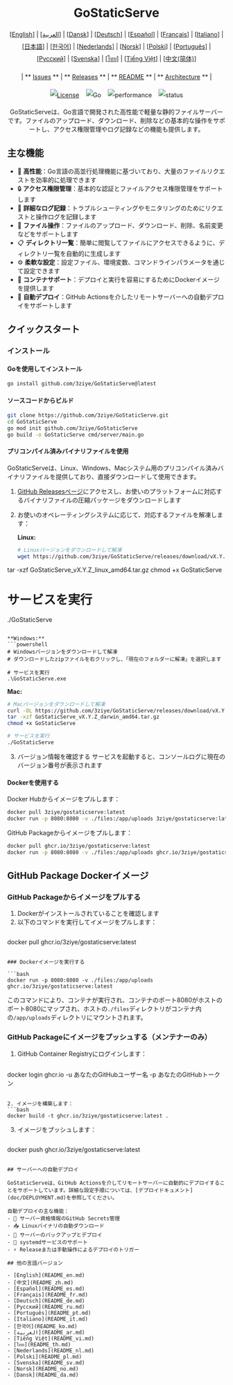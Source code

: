 <h1 align="center" style="border-bottom: none"> 
     <a href="" target="_blank"> 
         <alt="GoStaticServe" src="" width="100" height="100"> 
     </a> 
     <br>GoStaticServe 
 </h1> 
 
 <div align="center" style="line-height: 2;"> 
   [<a href="/README.md">English</a>] | [<a href="/readme/README_ar.md">العربية</a>] | [<a href="/readme/README_da.md">Dansk</a>] | [<a href="/readme/README_de.md">Deutsch</a>] | [<a href="/readme/README_es.md">Español</a>] | [<a href="/readme/README_fr.md">Français</a>] | [<a href="/readme/README_it.md">Italiano</a>] | [<a href="/readme/README_ja.md">日本語</a>] | [<a href="/readme/README_ko.md">한국어</a>] | [<a href="/readme/README_nl.md">Nederlands</a>] | [<a href="/readme/README_no.md">Norsk</a>] | [<a href="/readme/README_pl.md">Polski</a>] | [<a href="/readme/README_pt.md">Português</a>] | [<a href="/readme/README_ru.md">Русский</a>] | [<a href="/readme/README_sv.md">Svenska</a>] | [<a href="/readme/README_th.md">ไทย</a>] | [<a href="/readme/README_vi.md">Tiếng Việt</a>] | [<a href="/readme/README_zh.md">中文(简体)</a>] 
   <br> 
   
   | ** [Issues](https://github.com/3ziye/GoStaticServe/issues) ** | ** [Releases](https://github.com/3ziye/GoStaticServe/releases) ** | ** [README](https://github.com/3ziye/GoStaticServe/blob/main/README.md) ** | ** [Architecture](https://github.com/3ziye/GoStaticServe/blob/main/doc/architecture.md) ** | 
   <br> 
   
   [![License](https://img.shields.io/badge/License-MIT-green.svg)](https://opensource.org/licenses/MIT) 
   &nbsp;&nbsp; 
   ![Go](https://img.shields.io/badge/language-Go-blue.svg) 
   &nbsp;&nbsp; 
   ![performance](https://img.shields.io/badge/performance-high-yellow.svg) 
   &nbsp;&nbsp; 
   ![status](https://img.shields.io/badge/status-Stable-green.svg) 
 </div> 
 
 <p align="center">GoStaticServeは、Go言語で開発された高性能で軽量な静的ファイルサーバーです。ファイルのアップロード、ダウンロード、削除などの基本的な操作をサポートし、アクセス権限管理やログ記録などの機能も提供します。</p>

## 主な機能

- 🚀 **高性能**：Go言語の高並行処理機能に基づいており、大量のファイルリクエストを効率的に処理できます
- 🔒 **アクセス権限管理**：基本的な認証とファイルアクセス権限管理をサポートします
- 📝 **詳細なログ記録**：トラブルシューティングやモニタリングのためにリクエストと操作ログを記録します
- 📁 **ファイル操作**：ファイルのアップロード、ダウンロード、削除、名前変更などをサポートします
- 📋 **ディレクトリ一覧**：簡単に閲覧してファイルにアクセスできるように、ディレクトリ一覧を自動的に生成します
- ⚙️ **柔軟な設定**：設定ファイル、環境変数、コマンドラインパラメータを通じて設定できます
- 🐳 **コンテナサポート**：デプロイと実行を容易にするためにDockerイメージを提供します
- 🚀 **自動デプロイ**：GitHub Actionsを介したリモートサーバーへの自動デプロイをサポートします

## クイックスタート

### インストール

#### Goを使用してインストール

```bash
go install github.com/3ziye/GoStaticServe@latest
```

#### ソースコードからビルド

```bash
git clone https://github.com/3ziye/GoStaticServe.git
cd GoStaticServe
go mod init github.com/3ziye/GoStaticServe
go build -o GoStaticServe cmd/server/main.go
```

#### プリコンパイル済みバイナリファイルを使用

GoStaticServeは、Linux、Windows、Macシステム用のプリコンパイル済みバイナリファイルを提供しており、直接ダウンロードして使用できます。

1. [GitHub Releasesページ](https://github.com/3ziye/GoStaticServe/releases)にアクセスし、お使いのプラットフォームに対応するバイナリファイルの圧縮パッケージをダウンロードします

2. お使いのオペレーティングシステムに応じて、対応するファイルを解凍します：

   **Linux:**
   ```bash
   # Linuxバージョンをダウンロードして解凍
   wget https://github.com/3ziye/GoStaticServe/releases/download/vX.Y.Z/GoStaticServe_vX.Y.Z_linux_amd64.tar.gz
tar -xzf GoStaticServe_vX.Y.Z_linux_amd64.tar.gz
chmod +x GoStaticServe
   
   # サービスを実行
   ./GoStaticServe
   ```
   
   **Windows:**
   ```powershell
   # Windowsバージョンをダウンロードして解凍
   # ダウンロードしたzipファイルを右クリックし、「現在のフォルダーに解凍」を選択します
   
   # サービスを実行
   .\GoStaticServe.exe
   ```
   
   **Mac:**
   ```bash
   # Macバージョンをダウンロードして解凍
   curl -OL https://github.com/3ziye/GoStaticServe/releases/download/vX.Y.Z/GoStaticServe_vX.Y.Z_darwin_amd64.tar.gz
tar -xzf GoStaticServe_vX.Y.Z_darwin_amd64.tar.gz
chmod +x GoStaticServe
   
   # サービスを実行
   ./GoStaticServe
   ```

3. バージョン情報を確認する
   サービスを起動すると、コンソールログに現在のバージョン番号が表示されます

#### Dockerを使用する

Docker Hubからイメージをプルします：
```bash
docker pull 3ziye/gostaticserve:latest
docker run -p 8080:8080 -v ./files:/app/uploads 3ziye/gostaticserve:latest
```

GitHub Packageからイメージをプルします：
```bash
docker pull ghcr.io/3ziye/gostaticserve:latest
docker run -p 8080:8080 -v ./files:/app/uploads ghcr.io/3ziye/gostaticserve:latest
```

## GitHub Package Dockerイメージ

### GitHub Packageからイメージをプルする

1. Dockerがインストールされていることを確認します
2. 以下のコマンドを実行してイメージをプルします：
   ```bash
docker pull ghcr.io/3ziye/gostaticserve:latest
   ```

### Dockerイメージを実行する

```bash
docker run -p 8080:8080 -v ./files:/app/uploads ghcr.io/3ziye/gostaticserve:latest
```

このコマンドにより、コンテナが実行され、コンテナのポート8080がホストのポート8080にマップされ、ホストの`./files`ディレクトリがコンテナ内の`/app/uploads`ディレクトリにマウントされます。

### GitHub Packageにイメージをプッシュする（メンテナーのみ）

1. GitHub Container Registryにログインします：
   ```bash
docker login ghcr.io -u あなたのGitHubユーザー名 -p あなたのGitHubトークン
   ```

2. イメージを構築します：
   ```bash
docker build -t ghcr.io/3ziye/gostaticserve:latest .
   ```

3. イメージをプッシュします：
   ```bash
docker push ghcr.io/3ziye/gostaticserve:latest
   ```

## サーバーへの自動デプロイ

GoStaticServeは、GitHub Actionsを介してリモートサーバーに自動的にデプロイすることをサポートしています。詳細な設定手順については、[デプロイドキュメント](doc/DEPLOYMENT.md)を参照してください。

自動デプロイの主な機能：
- 🔑 サーバー資格情報のGitHub Secrets管理
- 📥 Linuxバイナリの自動ダウンロード
- 📁 サーバーのバックアップとデプロイ
- 🚀 systemdサービスのサポート
- ⚡ Releaseまたは手動操作によるデプロイのトリガー

## 他の言語バージョン

- [English](README_en.md)
- [中文](README_zh.md)
- [Español](README_es.md)
- [Français](README_fr.md)
- [Deutsch](README_de.md)
- [Русский](README_ru.md)
- [Português](README_pt.md)
- [Italiano](README_it.md)
- [한국어](README_ko.md)
- [العربية](README_ar.md)
- [Tiếng Việt](README_vi.md)
- [ไทย](README_th.md)
- [Nederlands](README_nl.md)
- [Polski](README_pl.md)
- [Svenska](README_sv.md)
- [Norsk](README_no.md)
- [Dansk](README_da.md)